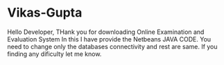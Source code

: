 # Vikas-Gupta
Hello Developer, 
THank you for downloading Online Examination and Evaluation System In this I have provide the Netbeans JAVA CODE.
You need to change only the databases connectivity and rest are same.
If you finding any dificulty let me know.
